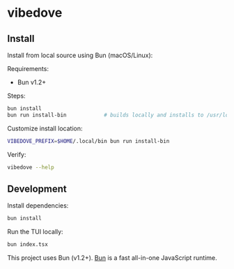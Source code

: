 # vibedove

## Install

Install from local source using Bun (macOS/Linux):

Requirements:

- Bun v1.2+

Steps:

```bash
bun install
bun run install-bin            # builds locally and installs to /usr/local/bin
```

Customize install location:

```bash
VIBEDOVE_PREFIX=$HOME/.local/bin bun run install-bin
```

Verify:

```bash
vibedove --help
```

## Development

Install dependencies:

```bash
bun install
```

Run the TUI locally:

```bash
bun index.tsx
```

This project uses Bun (v1.2+). [Bun](https://bun.sh) is a fast all-in-one JavaScript runtime.
